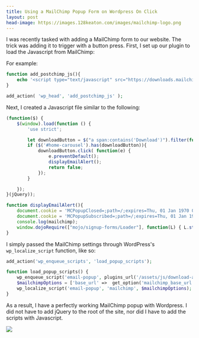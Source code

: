 ```yaml
---
title: Using a MailChimp Popup Form on Wordpress On Click
layout: post
head-image: https://images.128keaton.com/images/mailchimp-logo.png
---
```


I was recently tasked with adding a MailChimp form to our website. The trick was adding it to trigger with a button press. 
First, I set up our plugin to load the Javascript from MailChimp:

For example:
```php
function add_postchimp_js(){
	echo '<script type="text/javascript" src="https://downloads.mailchimp.com/js/signup-forms/popup/unique-methods/embed.js" data-dojo-config="usePlainJson: true, isDebug: false">';
}

add_action( 'wp_head', 'add_postchimp_js' );
```


Next, I created a Javascript file similar to the following:
```javascript
(function($) {
	$(window).load(function () {
		'use strict';

		let downloadButton = $("a span:contains('Download')").filter(function() { return $(this).children().length === 0;}).parent();
		if ($('#home-carousel').has(downloadButton)){
			downloadButton.click( function(e) {
				e.preventDefault(); 
				displayEmailAlert();
				return false; 
			});
		}

	}); 
}(jQuery));

function displayEmailAlert(){
	document.cookie = 'MCPopupClosed=;path=/;expires=Thu, 01 Jan 1970 00:00:00 UTC;';
    document.cookie = 'MCPopupSubscribed=;path=/;expires=Thu, 01 Jan 1970 00:00:00 UTC;';
    console.log(mailchimp);
	window.dojoRequire(["mojo/signup-forms/Loader"], function(L) { L.start({"baseUrl":mailchimp.base_url,"uuid":mailchimp.uuid,"lid":mailchimp.id,"uniqueMethods":true}) })
}
```

I simply passed the MailChimp settings through WordPress's `wp_localize_script` function, like so:

```php
add_action('wp_enqueue_scripts', 'load_popup_scripts');

function load_popup_scripts() {
	wp_enqueue_script('email-popup', plugins_url('/assets/js/download-alert.js',__FILE__));
	$mailchimpOptions = ['base_url' =>  get_option('mailchimp_base_url'), 'uuid' =>  get_option('mailchimp_form_uuid'), 'id' =>  get_option('mailchimp_list_id')];
	wp_localize_script('email-popup', 'mailchimp', $mailchimpOptions);
}
```

As a result, I have a perfectly working MailChimp popup with Wordpress. I did not have to add jQuery to the root of the site, nor did I have to add the scripts with Javascript.

![](https://images.128keaton.com/mailchimp-form.png)
